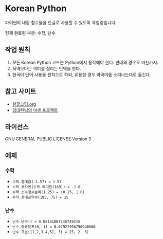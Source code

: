 # Korean Python
파이썬의 내장 함수들을 한글로 사용할 수 있도록 작업중입니다.

현재 완료된 부분: 수학, 난수

## 작업 원칙
1. 모든 Korean Python 코드는 Python에서 동작해야 한다. 반대의 경우도 마찬가지.
2. 직역보다는 의미를 살리는 번역을 한다.
3. 한국어 단어 사용을 원칙으로 하되, 유용한 경우 외국어를 소리나는대로 옮긴다.

## 참고 사이트
* [한글코딩.org](http://한글코딩.org/)
* [김대현님의 미생 프로젝트](https://github.com/hatemogi/misaeng)

## 라이선스
GNU GENERAL PUBLIC LICENSE Version 3

## 예제

### 수학
* `수학.절대값(-1.57) = 1.57`
* `수학.코사인(수학.라디안(180)) = -1.0`
* `수학.소수정수분리(1.25) = (0.25, 1.0)`
* `수학.최대공약수(195, 75) = 15`

### 난수
* `난수.난수() = 0.08141067245749345`
* `난수.정규분포(0, 1) = 0.07927996790948566`
* `난수.표본([1,2,3,4,5], 3) = [5, 2, 3]`


